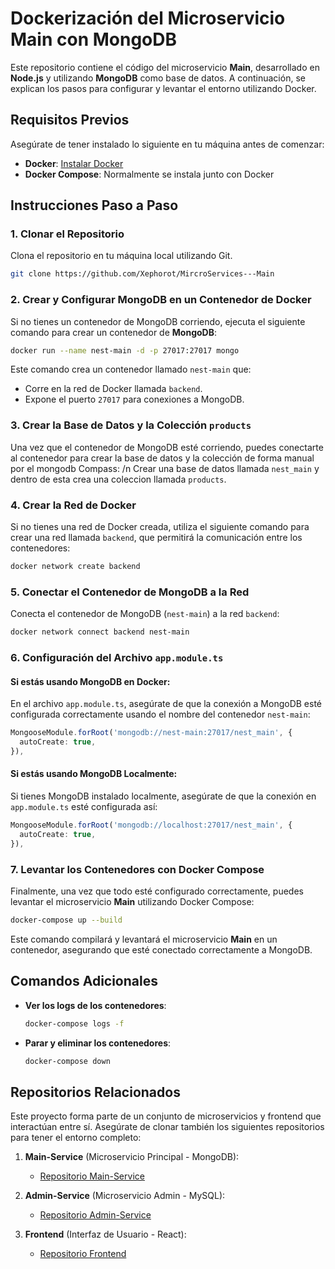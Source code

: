 
# Dockerización del Microservicio Main con MongoDB

Este repositorio contiene el código del microservicio **Main**, desarrollado en **Node.js** y utilizando **MongoDB** como base de datos. A continuación, se explican los pasos para configurar y levantar el entorno utilizando Docker.

## Requisitos Previos

Asegúrate de tener instalado lo siguiente en tu máquina antes de comenzar:
- **Docker**: [Instalar Docker](https://docs.docker.com/get-docker/)
- **Docker Compose**: Normalmente se instala junto con Docker

## Instrucciones Paso a Paso

### 1. Clonar el Repositorio

Clona el repositorio en tu máquina local utilizando Git.

```bash
git clone https://github.com/Xephorot/MircroServices---Main
```

### 2. Crear y Configurar MongoDB en un Contenedor de Docker

Si no tienes un contenedor de MongoDB corriendo, ejecuta el siguiente comando para crear un contenedor de **MongoDB**:

```bash
docker run --name nest-main -d -p 27017:27017 mongo
```

Este comando crea un contenedor llamado `nest-main` que:
- Corre en la red de Docker llamada `backend`.
- Expone el puerto `27017` para conexiones a MongoDB.

### 3. Crear la Base de Datos y la Colección `products`

Una vez que el contenedor de MongoDB esté corriendo, puedes conectarte al contenedor para crear la base de datos y la colección de forma manual por el mongodb Compass: /n
Crear una base de datos llamada `nest_main` y dentro de esta crea una coleccion llamada `products`.

### 4. Crear la Red de Docker

Si no tienes una red de Docker creada, utiliza el siguiente comando para crear una red llamada `backend`, que permitirá la comunicación entre los contenedores:

```bash
docker network create backend
```

### 5. Conectar el Contenedor de MongoDB a la Red

Conecta el contenedor de MongoDB (`nest-main`) a la red `backend`:

```bash
docker network connect backend nest-main
```

### 6. Configuración del Archivo `app.module.ts`

#### **Si estás usando MongoDB en Docker**:

En el archivo `app.module.ts`, asegúrate de que la conexión a MongoDB esté configurada correctamente usando el nombre del contenedor `nest-main`:

```typescript
MongooseModule.forRoot('mongodb://nest-main:27017/nest_main', {
  autoCreate: true,
}),
```

#### **Si estás usando MongoDB Localmente**:

Si tienes MongoDB instalado localmente, asegúrate de que la conexión en `app.module.ts` esté configurada así:

```typescript
MongooseModule.forRoot('mongodb://localhost:27017/nest_main', {
  autoCreate: true,
}),
```

### 7. Levantar los Contenedores con Docker Compose

Finalmente, una vez que todo esté configurado correctamente, puedes levantar el microservicio **Main** utilizando Docker Compose:

```bash
docker-compose up --build
```

Este comando compilará y levantará el microservicio **Main** en un contenedor, asegurando que esté conectado correctamente a MongoDB.

## Comandos Adicionales

- **Ver los logs de los contenedores**:
  ```bash
  docker-compose logs -f
  ```

- **Parar y eliminar los contenedores**:
  ```bash
  docker-compose down
  ```
## Repositorios Relacionados

Este proyecto forma parte de un conjunto de microservicios y frontend que interactúan entre sí. Asegúrate de clonar también los siguientes repositorios para tener el entorno completo:

1. **Main-Service** (Microservicio Principal - MongoDB):
   - [Repositorio Main-Service](https://github.com/Xephorot/MircroServices---Main)

2. **Admin-Service** (Microservicio Admin - MySQL):
   - [Repositorio Admin-Service](https://github.com/Xephorot/Microservices---Admin)

3. **Frontend** (Interfaz de Usuario - React):
   - [Repositorio Frontend](https://github.com/Xephorot/Frontend-MicroServices)
